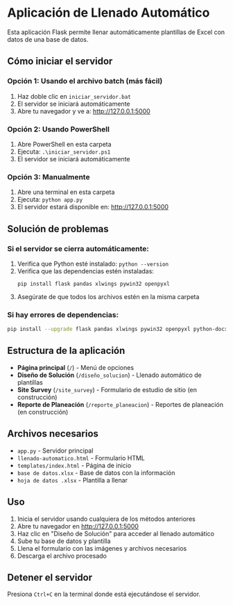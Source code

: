 # Aplicación de Llenado Automático

Esta aplicación Flask permite llenar automáticamente plantillas de Excel con datos de una base de datos.

## Cómo iniciar el servidor

### Opción 1: Usando el archivo batch (más fácil)
1. Haz doble clic en `iniciar_servidor.bat`
2. El servidor se iniciará automáticamente
3. Abre tu navegador y ve a: http://127.0.0.1:5000

### Opción 2: Usando PowerShell
1. Abre PowerShell en esta carpeta
2. Ejecuta: `.\iniciar_servidor.ps1`
3. El servidor se iniciará automáticamente

### Opción 3: Manualmente
1. Abre una terminal en esta carpeta
2. Ejecuta: `python app.py`
3. El servidor estará disponible en: http://127.0.0.1:5000

## Solución de problemas

### Si el servidor se cierra automáticamente:
1. Verifica que Python esté instalado: `python --version`
2. Verifica que las dependencias estén instaladas:
   ```
   pip install flask pandas xlwings pywin32 openpyxl
   ```
3. Asegúrate de que todos los archivos estén en la misma carpeta

### Si hay errores de dependencias:
```bash
pip install --upgrade flask pandas xlwings pywin32 openpyxl python-docx dataframe-image
```

## Estructura de la aplicación

- **Página principal** (`/`) - Menú de opciones
- **Diseño de Solución** (`/diseño_solucion`) - Llenado automático de plantillas
- **Site Survey** (`/site_survey`) - Formulario de estudio de sitio (en construcción)
- **Reporte de Planeación** (`/reporte_planeacion`) - Reportes de planeación (en construcción)

## Archivos necesarios

- `app.py` - Servidor principal
- `llenado-automatico.html` - Formulario HTML
- `templates/index.html` - Página de inicio
- `base de datos.xlsx` - Base de datos con la información
- `hoja de datos .xlsx` - Plantilla a llenar

## Uso

1. Inicia el servidor usando cualquiera de los métodos anteriores
2. Abre tu navegador en http://127.0.0.1:5000
3. Haz clic en "Diseño de Solución" para acceder al llenado automático
4. Sube tu base de datos y plantilla
5. Llena el formulario con las imágenes y archivos necesarios
6. Descarga el archivo procesado

## Detener el servidor

Presiona `Ctrl+C` en la terminal donde está ejecutándose el servidor. 